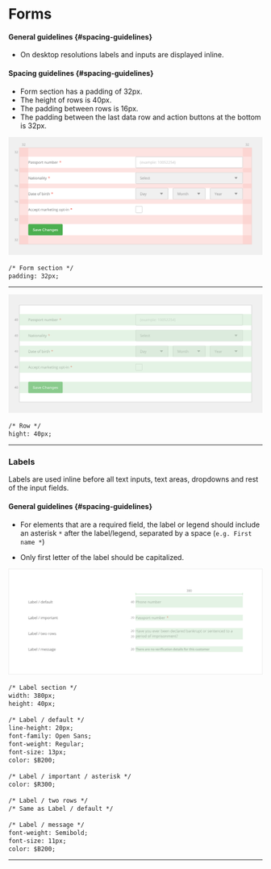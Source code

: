 # Forms

#### General guidelines {#spacing-guidelines}

* On desktop resolutions labels and inputs are displayed inline.

#### Spacing guidelines {#spacing-guidelines}

* Form section has a padding of 32px.
* The height of rows is 40px.
* The padding between rows is 16px.
* The padding between the last data row and action buttons at the bottom is 32px. 

![](/assets/organisms/forms-spacing.png)

```
/* Form section */
padding: 32px;
```

---

![](/assets/organisms/forms-sizing.png)

```
/* Row */
hight: 40px;
```

---

### Labels

Labels are used inline before all text inputs, text areas, dropdowns and rest of the input fields.

#### General guidelines {#spacing-guidelines}

* For elements that are a required field, the label or legend should include an asterisk `*` after the label/legend, separated by a space \(`e.g. First name *`\)

* Only first letter of the label should be capitalized.

![](/assets/organisms/forms-labels-sizing.png)

```
/* Label section */
width: 380px;
height: 40px;

/* Label / default */
line-height: 20px;
font-family: Open Sans;
font-weight: Regular;
font-size: 13px;
color: $B200;

/* Label / important / asterisk */
color: $R300;

/* Label / two rows */
/* Same as Label / default */

/* Label / message */
font-weight: Semibold;
font-size: 11px;
color: $B200;
```

---



